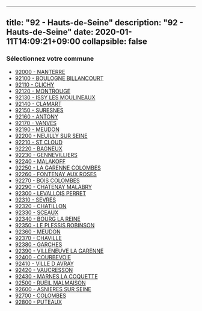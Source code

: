 
---
title: "92 - Hauts-de-Seine"
description: "92 - Hauts-de-Seine"
date: 2020-01-11T14:09:21+09:00
collapsible: false
---

### Sélectionnez votre commune

- [92000 	- NANTERRE](/commune/92/92000_nanterre)
- [92100 	- BOULOGNE BILLANCOURT](/commune/92/92100_boulogne-billancourt)
- [92110 	- CLICHY](/commune/92/92110_clichy)
- [92120 	- MONTROUGE](/commune/92/92120_montrouge)
- [92130 	- ISSY LES MOULINEAUX](/commune/92/92130_issy-les-moulineaux)
- [92140 	- CLAMART](/commune/92/92140_clamart)
- [92150 	- SURESNES](/commune/92/92150_suresnes)
- [92160 	- ANTONY](/commune/92/92160_antony)
- [92170 	- VANVES](/commune/92/92170_vanves)
- [92190 	- MEUDON](/commune/92/92190_meudon)
- [92200 	- NEUILLY SUR SEINE](/commune/92/92200_neuilly-sur-seine)
- [92210 	- ST CLOUD](/commune/92/92210_st-cloud)
- [92220 	- BAGNEUX](/commune/92/92220_bagneux)
- [92230 	- GENNEVILLIERS](/commune/92/92230_gennevilliers)
- [92240 	- MALAKOFF](/commune/92/92240_malakoff)
- [92250 	- LA GARENNE COLOMBES](/commune/92/92250_la-garenne-colombes)
- [92260 	- FONTENAY AUX ROSES](/commune/92/92260_fontenay-aux-roses)
- [92270 	- BOIS COLOMBES](/commune/92/92270_bois-colombes)
- [92290 	- CHATENAY MALABRY](/commune/92/92290_chatenay-malabry)
- [92300 	- LEVALLOIS PERRET](/commune/92/92300_levallois-perret)
- [92310 	- SEVRES](/commune/92/92310_sevres)
- [92320 	- CHATILLON](/commune/92/92320_chatillon)
- [92330 	- SCEAUX](/commune/92/92330_sceaux)
- [92340 	- BOURG LA REINE](/commune/92/92340_bourg-la-reine)
- [92350 	- LE PLESSIS ROBINSON](/commune/92/92350_le-plessis-robinson)
- [92360 	- MEUDON](/commune/92/92360_meudon)
- [92370 	- CHAVILLE](/commune/92/92370_chaville)
- [92380 	- GARCHES](/commune/92/92380_garches)
- [92390 	- VILLENEUVE LA GARENNE](/commune/92/92390_villeneuve-la-garenne)
- [92400 	- COURBEVOIE](/commune/92/92400_courbevoie)
- [92410 	- VILLE D AVRAY](/commune/92/92410_ville-d-avray)
- [92420 	- VAUCRESSON](/commune/92/92420_vaucresson)
- [92430 	- MARNES LA COQUETTE](/commune/92/92430_marnes-la-coquette)
- [92500 	- RUEIL MALMAISON](/commune/92/92500_rueil-malmaison)
- [92600 	- ASNIERES SUR SEINE](/commune/92/92600_asnieres-sur-seine)
- [92700 	- COLOMBES](/commune/92/92700_colombes)
- [92800 	- PUTEAUX](/commune/92/92800_puteaux)

